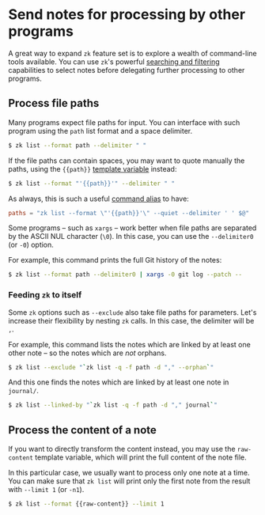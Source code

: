 # Send notes for processing by other programs

A great way to expand `zk` feature set is to explore a wealth of command-line tools available. You can use `zk`'s powerful [searching and filtering](note-filtering.md) capabilities to select notes before delegating further processing to other programs.

## Process file paths

Many programs expect file paths for input. You can interface with such program using the `path` list format and a space delimiter.

```sh
$ zk list --format path --delimiter " "
```

If the file paths can contain spaces, you may want to quote manually the paths, using the `{{path}}` [template variable](template-format.md) instead:

```sh
$ zk list --format "'{{path}}'" --delimiter " "
```

As always, this is such a useful [command alias](config-alias.md) to have:

```toml
paths = "zk list --format \"'{{path}}'\" --quiet --delimiter ' ' $@"
```

Some programs – such as `xargs` – work better when file paths are separated by the ASCII NUL character (`\0`). In this case, you can use the `--delimiter0` (or `-0`) option.

For example, this command prints the full Git history of the notes:

```sh
$ zk list --format path --delimiter0 | xargs -0 git log --patch --
```

### Feeding `zk` to itself

Some `zk` options such as `--exclude` also take file paths for parameters. Let's increase their flexibility by nesting `zk` calls. In this case, the delimiter will be `,`.

For example, this command lists the notes which are linked by at least one other note – so the notes which are *not* orphans.

```sh
$ zk list --exclude "`zk list -q -f path -d "," --orphan`"
```

And this one finds the notes which are linked by at least one note in `journal/`.

```sh
$ zk list --linked-by "`zk list -q -f path -d "," journal`"
```

## Process the content of a note

If you want to directly transform the content instead, you may use the `raw-content` template variable, which will print the full content of the note file.

In this particular case, we usually want to process only one note at a time. You can make sure that `zk list` will print only the first note from the result with `--limit 1` (or `-n1`).

```sh
$ zk list --format {{raw-content}} --limit 1
```

